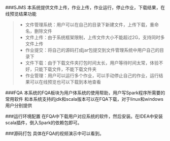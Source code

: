 ###SJMS
本系统提供文件上传，作业上传，作业运行，停止作业，下载结果，在线预览结果功能
> * 文件管理系统：用户可以在自己的目录下新建文件，上传下载，重命名，删除文件
> * 文件上传：由于系统框架限制，上传文件大小不能超过2G，支持同时多文件上传
> * 作业提交：将自己的源码打成jar包提交到文件管理系统中用户自己的目录下
> * 文件下载：由于下载文件夹打包时间太长，用户等待时间太常，体验不好，只能下载文件，不能下载文件夹
> * 作业管理：用户可以运行多个作业，可以手动停止自己的作业，运行结果可以在线预览也可以下载到本地查看

###FQA
本系统的FQA板块为用户体系统的使用帮助，用户写Spark程序所需要的常用软件
和本系统支持的jdk和scala版本可以在FQA下载，对于linux和windows用户分别提供

###运行环境配置
在FQA中下载用户对应系统的软件，然后安装。在IDEA中安装scala插件，倒入Spark的依赖包即可。

###源码打包
具体在FQA的视频演示中可以看到。